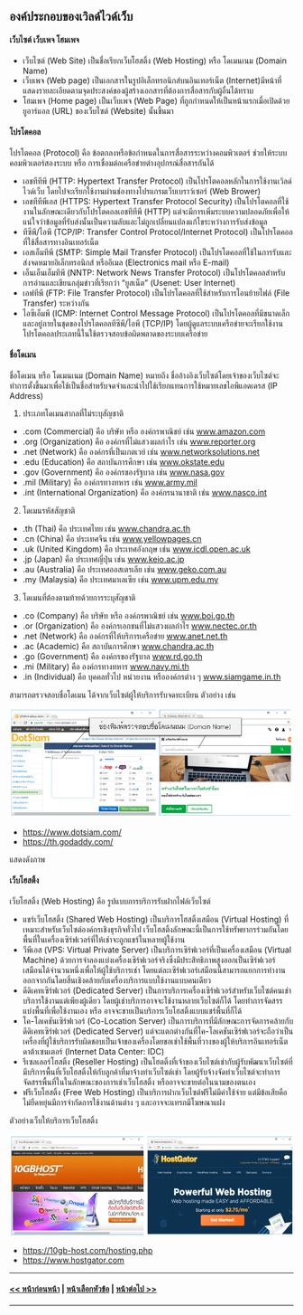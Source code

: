 ## องค์ประกอบของเวิลด์ไวด์เว็บ

#### เว็บไซต์ เว็บเพจ โฮมเพจ
* เว็บไซต์ (Web Site) เป็นชื่อเรียกเว็บโฮสติ้ง (Web Hosting) หรือ โดเมนเนม (Domain Name) 
* เว็บเพจ (Web page) เป็นเอกสารในรูปอิเล็กทรอนิกส์บนอินเทอร์เน็ต (Internet)มีหน้าที่แสดงรายละเอียดตามจุดประสงค์ของผู้สร้างเอกสารที่ต้องการสื่อสารกับผู้อื่นได้ทราบ
* โฮมเพจ (Home page) เป็นเว็บเพจ (Web Page) ที่ถูกกำหนดให้เป็นหน้าแรกเมื่อเปิดด้วยยูอาร์แอล (URL) ของเว็บไซต์ (Website) นั้นขึ้นมา 

#### โปรโตคอล
โปรโตคอล (Protocol) คือ ข้อตกลงหรือข้อกำหนดในการสื่อสารระหว่างคอมพิวเตอร์ ช่วยให้ระบบคอมพิวเตอร์สองระบบ หรือ การเชื่อมต่อเครือข่ายต่างอุปกรณ์สื่อสารกันได้

* เอชทีทีพี (HTTP: Hypertext Transfer Protocol) เป็นโปรโตคอลหลักในการใช้งานเวิลด์ไวด์เว็บ โดยไปจะเรียกใช้งานผ่านช่องทางโปรแกรมเว็บเบราว์เซอร์ (Web Brower) 
* เอชทีทีพีเอส (HTTPS: Hypertext Transfer Protocol Security) เป็นโปรโตคอลที่ใช้งานในลักษณะเดียวกับโปรโตคอลเอชทีทีพี (HTTP) แต่จะมีการเพิ่มระบบความปลอดภัยเพื่อให้แน่ใจว่าข้อมูลที่รับส่งนั้นเป็นความลับและไม่ถูกเปลี่ยนแปลงแก้ไขระหว่างการรับส่งข้อมูล 
* ทีซีพี/ไอพี (TCP/IP: Transfer Control Protocol/Internet Protocol) เป็นโปรโตคอลที่ใช้สื่อสารทางอินเทอร์เน็ต 
* เอสเอ็มทีพี (SMTP: Simple Mail Transfer Protocol) เป็นโปรโตคอลที่ใช้ในการรับและส่งจดหมายอิเล็กทรอนิกส์ หรืออีเมล (Electronics mail หรือ E-mail) 
* เอ็นเอ็นเอ็มทีพี (NNTP: Network News Transfer Protocol) เป็นโปรโตคอลสำหรับการอ่านและเขียนกลุ่มข่าวที่เรียกว่า “ยูสเน็ต” (Usenet: User Internet)
* เอฟทีพี (FTP: File Transfer Protocol) เป็นโปรโตคอลที่ใช้สำหรับการโอนย้ายไฟล์ (File Transfer) ระหว่างกัน
* ไอซีเอ็มพี (ICMP: Internet Control Message Protocol) เป็นโปรโตคอลที่มีขนาดเล็กและอยู่ภายในชุดของโปรโตคอลทีซีพี/ไอพี (TCP/IP) โดยผู้ดูแลระบบเครือข่ายจะเรียกใช้งานโปรโตคอลประเภทนี้ในใช้ตรวจสอบข้อผิดพลาดของระบบเครือข่าย

#### ชื่อโดเมน
ชื่อโดเมน หรือ โดเมนเนม (Domain Name) หมายถึง ชื่ออ้างอิงเว็บไซต์โดยเจ้าของเว็บไซต์จะทำการตั้งขึ้นมาเพื่อใช้เป็นชื่อสำหรับจดจำและนำไปใช้เรียกแทนการใช้หมายเลขไอพีแอดเดรส (IP Address) 
1. ประเภทโดเมนสากลที่ไม่ระบุสัญชาติ
* .com  (Commercial) คือ บริษัท หรือ องค์กรพาณิชย์ เช่น www.amazon.com
* .org  (Organization) คือ องค์กรที่ไม่แสวงผลกำไร เช่น www.reporter.org
* .net  (Network) คือ องค์กรที่เป็นเกตเวย์ เช่น www.networksolutions.net
* .edu  (Education) คือ สถาบันการศึกษา เช่น www.okstate.edu
* .gov  (Government) คือ องค์กรของรัฐบาล เช่น www.nasa.gov
* .mil  (Military) คือ องค์กรทางทหาร เช่น www.army.mil
* .int  (International Organization) คือ องค์กรนานาชาติ เช่น www.nasco.int
2. โดเมนรหัสสัญชาติ
* .th (Thai) คือ ประเทศไทย เช่น www.chandra.ac.th
* .cn (China) คือ ประเทศจีน เช่น www.yellowpages.cn
* .uk (United Kingdom) คือ ประเทศอังกฤษ เช่น www.icdl.open.ac.uk
* .jp (Japan) คือ ประเทศญี่ปุ่น เช่น www.keio.ac.jp
* .au (Australia) คือ ประเทศออสเตรเลีย เช่น www.geko.com.au
* .my (Malaysia) คือ ประเทศมาเลเซีย เช่น www.upm.edu.my
3. โดเมนที่ต้องตามท้ายด้วยการระบุสัญชาติ 
* .co (Company) คือ	บริษัท หรือ องค์กรพาณิชย์ เช่น www.boi.go.th
* .or (Organization) คือ องค์กรเอกชนที่ไม่แสวงผลกำไร www.nectec.or.th
* .net (Network) คือ องค์กรที่ให้บริการเครือข่าย www.anet.net.th
* .ac (Academic) คือ สถาบันการศึกษา www.chandra.ac.th
* .go (Government) คือ องค์กรของรัฐบาล www.rd.go.th
* .mi (Military) คือ องค์กรทางทหาร www.navy.mi.th
* .in (Individual) คือ บุคคลทั่วไป หน่วยงาน หรือองค์กรต่าง ๆ www.siamgame.in.th

สามารถตรวจสอบชื่อโดเมน ได้จากเว็บไซต์ผู้ให้บริการรับจดทะเบียน ตัวอย่าง เช่น

<img src=img/ch01_02.png>

* https://www.dotsiam.com/
* https://th.godaddy.com/

แสดงดังภาพ



#### เว็บโฮสติ้ง
เว็บโฮสติ้ง (Web Hosting) คือ รูปแบบการบริการรับฝากไฟล์เว็บไซต์
* แชร์เว็บโฮสติ้ง (Shared Web Hosting) เป็นบริการโฮสติ้งเสมือน (Virtual Hosting) ที่เหมาะสำหรับเว็บไซต์องค์กรเชิงธุรกิจทั่วไป เว็บโฮสติ้งลักษณะนี้เป็นการใช้ทรัพยากรร่วมกันโดยพื้นที่ในเครื่องเซิร์ฟเวอร์ที่ให้เช่าจะถูกแชร์ในหลายผู้ใช้งาน
* วีพีเอส (VPS: Virtual Private Server) เป็นบริการเซิร์ฟเวอร์ที่เป็นเครื่องเสมือน (Virtual Machine) ด้วยการจำลองแบ่งเครื่องเซิร์ฟเวอร์จริงซึ่งมีประสิทธิภาพสูงออกเป็นเซิร์ฟเวอร์เสมือนได้จำนวนหนึ่งเพื่อให้ผู้ใช้บริการเช่า โดยแต่ละเซิร์ฟเวอร์เสมือนนี้สามารถแยกการทำงานออกจากกันโดยสิ้นเชิงคล้ายกับเครื่องบริการแบบใช้งานแบบคนเดียว
* ดีดิเคทเซิร์ฟเวอร์ (Dedicated Server) เป็นการบริการเครื่องเซิร์ฟเวอร์สำหรับเว็บไซต์คนเช่าบริการใช้งานแต่เพียงผู้เดียว โดยผู้เช่าบริการอาจจะใช้งานหลายเว็บไซต์ก็ได้ โดยทำการจัดสรรแบ่งพื้นที่เพื่อใช้งานเอง หรือ อาจจะขายเป็นบริการเว็บโฮสติ้งแบบแชร์พื้นที่ก็ได้
* โค-โลเคชันเซิร์ฟเวอร์ (Co-Location Server) เป็นการบริการที่มีลักษณะการจัดการคล้ายกับดีดิเคทเซิร์ฟเวอร์ (Dedicated Server) แต่จะแตกต่างกันที่โค-โลเคชันเซิร์ฟเวอร์จะถือว่าเป็นเครื่องที่ผู้ใช้บริการรับผิดชอบเป็นเจ้าของเครื่องโดยขอเช่าใช้พื้นที่วางของผู้ให้บริการอินเทอร์เน็ตดาต้าเซนเตอร์ (Internet Data Center: IDC)
* รีเซลเลอร์โฮสติ้ง (Reseller Hosting) เป็นโฮตติ้งที่เจ้าของเว็บไซต์เช่ากับผู้รับพัฒนาเว็บไซต์ที่มีบริการพื้นที่เว็บโฮสติ้งให้กับลูกค้าที่มาจ้างทำเว็บไซต์เช่า โดยผู้รับจ้างจัดทำเว็บไซต์จะทำการจัดสรรพื้นที่ในในลักษณะของการเช่าเว็บโฮสติ้ง หรืออาจจะขายต่อในนามของตนเอง 
* ฟรีเว็บโฮสติ้ง (Free Web Hosting) เป็นบริการฝากเว็บไซต์ฟรีไม่มีค่าใช้จ่าย แต่มีข้อเสียคือไม่ยืดหยุ่นมีการจำกัดการใช้งานด้านต่าง ๆ และอาจจะแทรกมีโฆษณาแฝง

ตัวอย่างเว็บให้บริการเว็บโฮสติ้ง

<img src=img/ch01_03.png>

* https://10gb-host.com/hosting.php
* https://www.hostgator.com

---
#### [<< หน้าก่อนหน้า](0102.md) | [หน้าเลือกหัวข้อ](../README.md) | [หน้าต่อไป >>](0104.md)
---